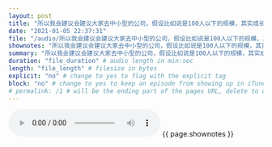 ```yaml
---
layout: post
title: "所以我会建议会建议大家去中小型的公司，假设比如说是100人以下的规模，其实成长会最快。10人以下的我也没有很建议，因为如果你是Junior的话，10人以下的除非有一个很好的师傅带你的话，否则是不太建议。" # quotes allow forbidden characters like the colon
date: "2021-01-05 22:37:31"
file: "/audio/所以我会建议会建议大家去中小型的公司，假设比如说是100人以下的规模，其实成长会最快。10人以下的我也没有很建议，因为如果你是Junior的话，10人以下的除非有一个很好的师傅带你的话，否则是不太建议。.mp3"
shownotes: "所以我会建议会建议大家去中小型的公司，假设比如说是100人以下的规模，其实成长会最快。10人以下的我也没有很建议，因为如果你是Junior的话，10人以下的除非有一个很好的师傅带你的话，否则是不太建议。"
summary: "所以我会建议会建议大家去中小型的公司，假设比如说是100人以下的规模，其实成长会最快。10人以下的我也没有很建议，因为如果你是Junior的话，10人以下的除非有一个很好的师傅带你的话，否则是不太建议。"
duration: "file_duration" # audio length in min:sec
length: "file_length" # filesize in bytes
explicit: "no" # change to yes to flag with the explicit tag
block: "no" # change to yes to keep an episode from showing up in iTunes
# permalink: /1 # will be the ending part of the pages URL, delete to default to the title
---
```


<audio controls>
<source src="{{site.url}}{{site.baseurl}}{{ page.file }}" type="audio/x-mp3">
Your browser does not support the audio element.
</audio>
{{ page.shownotes }}
